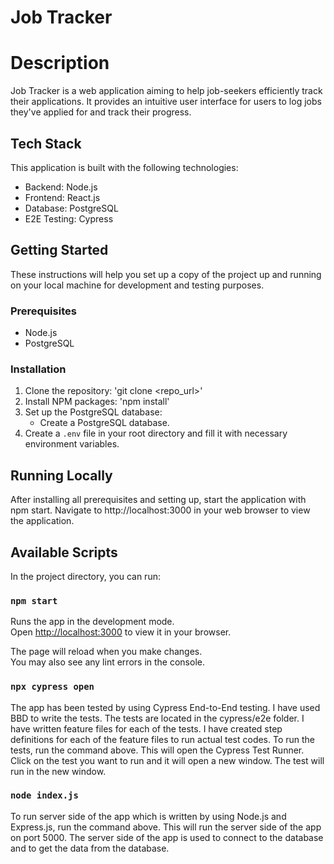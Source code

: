 
# Job Tracker
# Description
Job Tracker is a web application aiming to help job-seekers efficiently track their applications.
It provides an intuitive user interface for users to log jobs they've applied for and track their progress.

## Tech Stack

This application is built with the following technologies:

- Backend: Node.js
- Frontend: React.js
- Database: PostgreSQL
- E2E Testing: Cypress

## Getting Started

These instructions will help you set up a copy of the project up and running on your local machine for development and testing purposes.

### Prerequisites

- Node.js
- PostgreSQL

### Installation

1. Clone the repository:
   'git clone <repo_url>'
2. Install NPM packages:
   'npm install'
3. Set up the PostgreSQL database:
    - Create a PostgreSQL database.
4. Create a `.env` file in your root directory and fill it with necessary environment variables.

## Running Locally
After installing all prerequisites and setting up, start the application with npm start.
Navigate to http://localhost:3000 in your web browser to view the application.

## Available Scripts

In the project directory, you can run:

### `npm start`

Runs the app in the development mode.\
Open [http://localhost:3000](http://localhost:3000) to view it in your browser.

The page will reload when you make changes.\
You may also see any lint errors in the console.

### `npx cypress open`
The app has been tested by using Cypress End-to-End testing.
I have used BBD to write the tests. The tests are located in the cypress/e2e folder. 
I have written feature files for each of the tests.
I have created step definitions for each of the feature files to run actual test codes.
To run the tests, run the command above. This will open the Cypress Test Runner. Click on the test you want to run and it will open a new window. The test will run in the new window.

### `node index.js`
To run server side of the app which is written by using Node.js and Express.js, run the command above. 
This will run the server side of the app on port 5000.
The server side of the app is used to connect to the database and to get the data from the database.
